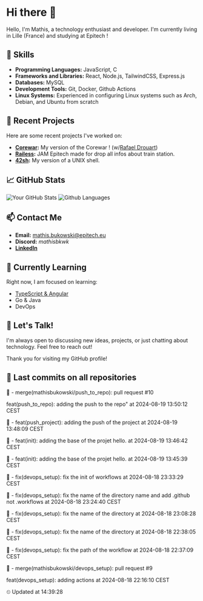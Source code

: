 # Hi there 👋

Hello, I'm Mathis, a technology enthusiast and developer. 
I'm currently living in Lille (France) and studying at Epitech !

## 🌟 Skills
- **Programming Languages:** JavaScript, C
- **Frameworks and Libraries:** React, Node.js, TailwindCSS, Express.js
- **Databases:** MySQL
- **Development Tools:** Git, Docker, Github Actions
- **Linux Systems:** Experienced in configuring Linux systems such as Arch, Debian, and Ubuntu from scratch

## 🔭 Recent Projects
Here are some recent projects I've worked on:
- **[Corewar](https://github.com/mathisbukowski/Corewar):** My version of the Corewar ! (w/[Rafael Drouart](https://github.com/rafaeldrouart))
- **[Railess](https://github.com/mathisbukowski/Railess):** JAM Epitech made for drop all infos about train station.
- **[42sh](https://github.com/mathisbukowski/42sh):** My version of a UNIX shell.

## 📈 GitHub Stats
![Your GitHub Stats](https://github-readme-stats.vercel.app/api?username=mathisbukowski&show_icons=true&theme=radical&v=1)
![Github Languages](https://github-readme-stats.vercel.app/api/top-langs?username=mathisbukowski&layout=compact&show_icons=true&theme=radical&v=1)


## 📫 Contact Me
- **Email:** [mathis.bukowski@epitech.eu](mailto:mathis.bukowski@epitech.eu)
- **Discord:** _mathisbkwk_
- **[LinkedIn](https://www.linkedin.com/in/mathisbukowski/)**

## 🌱 Currently Learning
Right now, I am focused on learning:
- [TypeScript & Angular](https://github.com/mathisbukowski/INN-ANGULAR)
- Go & Java
- DevOps

## 💬 Let's Talk!
I'm always open to discussing new ideas, projects, or just chatting about technology. Feel free to reach out!

Thank you for visiting my GitHub profile!






























































































































## 🚦 Last commits on all repositories


🔸 - merge(mathisbukowski/push_to_repo): pull request #10

feat(push_to_repo): adding the push to the repo" at 2024-08-19 13:50:12 CEST

🔸 - feat(push_project): adding the push of the project at 2024-08-19 13:48:09 CEST

🔸 - feat(init): adding the base of the projet hello. at 2024-08-19 13:46:42 CEST

🔸 - feat(init): adding the base of the projet hello. at 2024-08-19 13:45:39 CEST

🔸 - fix(devops_setup): fix the init of workflows at 2024-08-18 23:33:29 CEST

🔸 - fix(devops_setup): fix the name of the directory name and add .github not .workflows at 2024-08-18 23:24:40 CEST

🔸 - fix(devops_setup): fix the name of the directory at 2024-08-18 23:08:28 CEST

🔸 - fix(devops_setup): fix the name of the directory at 2024-08-18 22:38:05 CEST

🔸 - fix(devops_setup): fix the path of the workflow at 2024-08-18 22:37:09 CEST

🔸 - merge(mathisbukowski/devops_setup): pull request #9

feat(devops_setup): adding actions at 2024-08-18 22:16:10 CEST


⏲ Updated at 14:39:28